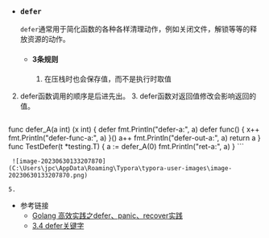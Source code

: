- ### `defer`

  `defer`通常用于简化函数的各种各样清理动作，例如关闭文件，解锁等等的释放资源的动作。

  - #### 3条规则

    1. 在压栈时也会保存值，而不是执行时取值
2. defer函数调用的顺序是后进先出。
    3. defer函数对返回值修改会影响返回的值。

    ```go
  func defer_A(a int) (x int) {
    	defer fmt.Println("defer-a:", a)
  	defer func() {
    		x++
  		fmt.Println("defer-func-a:", a)
    	}()
  	a++
    	fmt.Println("defer-out-a:", a)
    	return a
    }
    func TestDefer(t *testing.T) {
    	a := defer_A(0)
    	fmt.Println("ret-a:", a)
    }
    ```
    
     ![image-20230630133207870](C:\Users\jpc\AppData\Roaming\Typora\typora-user-images\image-20230630133207870.png)
  
    5. 
  
  - 参考链接
    - [Golang 高效实践之defer、panic、recover实践](https://www.cnblogs.com/makelu/p/11226974.html)
    - [3.4 defer关键字](https://tiancaiamao.gitbooks.io/go-internals/content/zh/03.4.html)